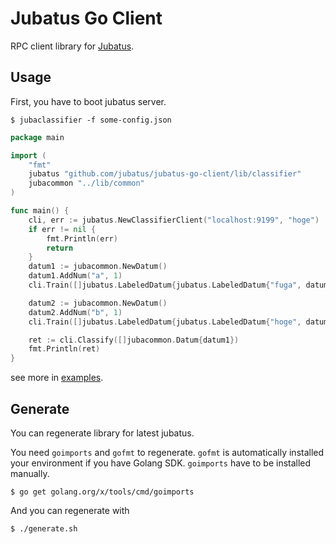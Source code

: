 # Jubatus Go Client

RPC client library for [Jubatus](https://github.com/jubatus/jubatus).

## Usage

First, you have to boot jubatus server.

```
$ jubaclassifier -f some-config.json
```

```go
package main

import (
	"fmt"
	jubatus "github.com/jubatus/jubatus-go-client/lib/classifier"
	jubacommon "../lib/common"
)

func main() {
	cli, err := jubatus.NewClassifierClient("localhost:9199", "hoge")
	if err != nil {
		fmt.Println(err)
		return
	}
	datum1 := jubacommon.NewDatum()
	datum1.AddNum("a", 1)
	cli.Train([]jubatus.LabeledDatum{jubatus.LabeledDatum{"fuga", datum1}})

	datum2 := jubacommon.NewDatum()
	datum2.AddNum("b", 1)
	cli.Train([]jubatus.LabeledDatum{jubatus.LabeledDatum{"hoge", datum2}})

	ret := cli.Classify([]jubacommon.Datum{datum1})
	fmt.Println(ret)
}
```

see more in [examples](https://github.com/jubatus/jubatus-go-client/tree/master/examples).

## Generate

You can regenerate library for latest jubatus.

You need `goimports` and `gofmt` to regenerate.
`gofmt` is automatically installed your environment if you have Golang SDK.
`goimports` have to be installed manually.

```
$ go get golang.org/x/tools/cmd/goimports
```

And you can regenerate with

```
$ ./generate.sh
```

